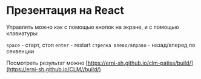 # Презентация на React

Управлять можно как с помощью кнопок на экране, и с помощью клавиатуры:

`space` - старт, стоп
`enter` - restart
`стрелка влево/вправо` - назад/вперед по секвенции

Посмотреть результат можно [https://erni-sh.github.io/clm-patiss/build/](https://erni-sh.github.io/CLM//build/)

